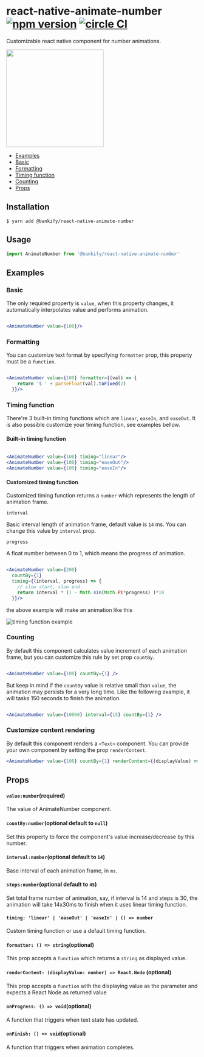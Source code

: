 # react-native-animate-number [![npm version](https://badge.fury.io/js/%40bankify%2Freact-native-animate-number.svg)](https://badge.fury.io/js/%40bankify%2Freact-native-animate-number.svg) [![circle CI](https://circleci.com/gh/wkh237/react-native-animate-number/tree/master.svg?style=shield&circle-token=3c65a007e3c5da40a3d6be4060c64c4d361d2c9f)](https://circleci.com/gh/wkh237/react-native-animate-number/)

Customizable react native component for number animations.

<img src="./img/animate-number-preview.gif" width="256">

- [Examples](#user-content-exmples)
 - [Basic](#user-content-basic)
 - [Formatting](#user-content-formatting)
 - [Timing function](#user-content-timing-function)
 - [Counting](#user-content-timing-counting)
- [Props](#user-content-props)

## Installation

```shell
$ yarn add @bankify/react-native-animate-number
```

## Usage

```jsx
import AnimateNumber from '@bankify/react-native-animate-number'
```

## Examples

### Basic

The only required property is `value`, when this property changes, it automatically interpolates
value and performs animation.

```jsx

<AnimateNumber value={100}/>

```

### Formatting

You can customize text format by specifying `formatter` prop, this property must be a `function`.

```jsx

<AnimateNumber value={100} formatter={(val) => {
    return '$ ' + parseFloat(val).toFixed(2)
  }}/>

```

### Timing function

There're 3 built-in timing functions which are `linear`, `easeIn`, and `easeOut`.
It is also possible customize your timing function, see examples bellow.

#### Built-in timing function

```jsx

<AnimateNumber value={100} timing="linear"/>
<AnimateNumber value={100} timing="easeOut"/>
<AnimateNumber value={100} timing="easeIn"/>

```

#### Customized timing function

Customized timing function returns a `number` which represents the length of animation frame.

`interval`

Basic interval length of animation frame, default value is `14` ms. You can change this value by `interval` prop.

`progress`

A float number between 0 to 1, which means the progress of animation.

```jsx

<AnimateNumber value={200}
  countBy={1}
  timing={(interval, progress) => {
    // slow start, slow end
    return interval * (1 - Math.sin(Math.PI*progress) )*10
  }}/>

```

the above example will make an animation like this

![timing function example](img/timing1.gif)

### Counting

By default this component calculates value increment of each animation frame,
but you can customize this rule by set prop `countBy`.

```jsx

<AnimateNumber value={100} countBy={1} />

```

But keep in mind if the `countBy` value is relative small than `value`, the animation may persists for a very long time.
Like the following example, it will tasks 150 seconds to finish the animation.

```jsx

<AnimateNumber value={10000} interval={15} countBy={1} />

```

### Customize content rendering

By default this component renders a ```<Text>``` component. You can provide your
own component by setting the prop `renderContent`.

```jsx
<AnimateNumber value={100} countBy={1} renderContent={(displayValue) => #Your own component} />
```

## Props

#### `value:number`(required)

The value of AnimateNumber component.

#### `countBy:number`(optional default to `null`)

Set this property to force the component's value increase/decrease by this number.

#### `interval:number`(optional default to `14`)

Base interval of each animation frame, in `ms`.

#### `steps:number`(optional default to `45`)

Set total frame number of animation, say, if interval is 14 and steps is 30, the animation will take 14x30ms to finish when it uses linear timing function.

#### `timing: 'linear' | 'easeOut' | 'easeIn' | () => number`

Custom timing function or use a default timing function.

#### `formatter: () => string`(optional)

This prop accepts a `function` which returns a `string` as displayed value.

#### `renderContent: (displayValue: number) => React.Node` (optional)

This prop accepts a `function` with the displaying value as the parameter and
expects a React Node as returned value

#### `onProgress: () => void`(optional)

A function that triggers when text state has updated.

#### `onFinish: () => void`(optional)

A function that triggers when animation completes.
